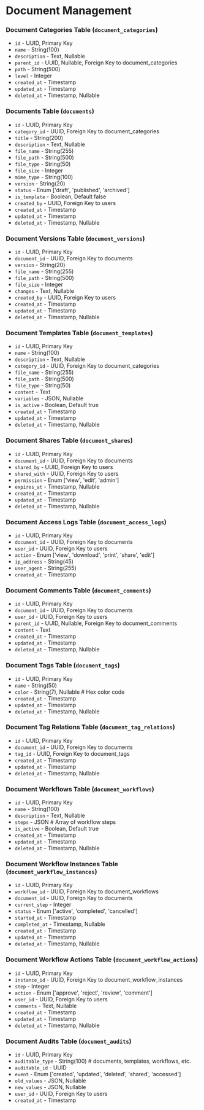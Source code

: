 # Document Management

### Document Categories Table (`document_categories`)

-   `id` - UUID, Primary Key
-   `name` - String(100)
-   `description` - Text, Nullable
-   `parent_id` - UUID, Nullable, Foreign Key to document_categories
-   `path` - String(500)
-   `level` - Integer
-   `created_at` - Timestamp
-   `updated_at` - Timestamp
-   `deleted_at` - Timestamp, Nullable

### Documents Table (`documents`)

-   `id` - UUID, Primary Key
-   `category_id` - UUID, Foreign Key to document_categories
-   `title` - String(200)
-   `description` - Text, Nullable
-   `file_name` - String(255)
-   `file_path` - String(500)
-   `file_type` - String(50)
-   `file_size` - Integer
-   `mime_type` - String(100)
-   `version` - String(20)
-   `status` - Enum ['draft', 'published', 'archived']
-   `is_template` - Boolean, Default false
-   `created_by` - UUID, Foreign Key to users
-   `created_at` - Timestamp
-   `updated_at` - Timestamp
-   `deleted_at` - Timestamp, Nullable

### Document Versions Table (`document_versions`)

-   `id` - UUID, Primary Key
-   `document_id` - UUID, Foreign Key to documents
-   `version` - String(20)
-   `file_name` - String(255)
-   `file_path` - String(500)
-   `file_size` - Integer
-   `changes` - Text, Nullable
-   `created_by` - UUID, Foreign Key to users
-   `created_at` - Timestamp
-   `updated_at` - Timestamp
-   `deleted_at` - Timestamp, Nullable

### Document Templates Table (`document_templates`)

-   `id` - UUID, Primary Key
-   `name` - String(100)
-   `description` - Text, Nullable
-   `category_id` - UUID, Foreign Key to document_categories
-   `file_name` - String(255)
-   `file_path` - String(500)
-   `file_type` - String(50)
-   `content` - Text
-   `variables` - JSON, Nullable
-   `is_active` - Boolean, Default true
-   `created_at` - Timestamp
-   `updated_at` - Timestamp
-   `deleted_at` - Timestamp, Nullable

### Document Shares Table (`document_shares`)

-   `id` - UUID, Primary Key
-   `document_id` - UUID, Foreign Key to documents
-   `shared_by` - UUID, Foreign Key to users
-   `shared_with` - UUID, Foreign Key to users
-   `permission` - Enum ['view', 'edit', 'admin']
-   `expires_at` - Timestamp, Nullable
-   `created_at` - Timestamp
-   `updated_at` - Timestamp
-   `deleted_at` - Timestamp, Nullable

### Document Access Logs Table (`document_access_logs`)

-   `id` - UUID, Primary Key
-   `document_id` - UUID, Foreign Key to documents
-   `user_id` - UUID, Foreign Key to users
-   `action` - Enum ['view', 'download', 'print', 'share', 'edit']
-   `ip_address` - String(45)
-   `user_agent` - String(255)
-   `created_at` - Timestamp

### Document Comments Table (`document_comments`)

-   `id` - UUID, Primary Key
-   `document_id` - UUID, Foreign Key to documents
-   `user_id` - UUID, Foreign Key to users
-   `parent_id` - UUID, Nullable, Foreign Key to document_comments
-   `content` - Text
-   `created_at` - Timestamp
-   `updated_at` - Timestamp
-   `deleted_at` - Timestamp, Nullable

### Document Tags Table (`document_tags`)

-   `id` - UUID, Primary Key
-   `name` - String(50)
-   `color` - String(7), Nullable # Hex color code
-   `created_at` - Timestamp
-   `updated_at` - Timestamp
-   `deleted_at` - Timestamp, Nullable

### Document Tag Relations Table (`document_tag_relations`)

-   `id` - UUID, Primary Key
-   `document_id` - UUID, Foreign Key to documents
-   `tag_id` - UUID, Foreign Key to document_tags
-   `created_at` - Timestamp
-   `updated_at` - Timestamp
-   `deleted_at` - Timestamp, Nullable

### Document Workflows Table (`document_workflows`)

-   `id` - UUID, Primary Key
-   `name` - String(100)
-   `description` - Text, Nullable
-   `steps` - JSON # Array of workflow steps
-   `is_active` - Boolean, Default true
-   `created_at` - Timestamp
-   `updated_at` - Timestamp
-   `deleted_at` - Timestamp, Nullable

### Document Workflow Instances Table (`document_workflow_instances`)

-   `id` - UUID, Primary Key
-   `workflow_id` - UUID, Foreign Key to document_workflows
-   `document_id` - UUID, Foreign Key to documents
-   `current_step` - Integer
-   `status` - Enum ['active', 'completed', 'cancelled']
-   `started_at` - Timestamp
-   `completed_at` - Timestamp, Nullable
-   `created_at` - Timestamp
-   `updated_at` - Timestamp
-   `deleted_at` - Timestamp, Nullable

### Document Workflow Actions Table (`document_workflow_actions`)

-   `id` - UUID, Primary Key
-   `instance_id` - UUID, Foreign Key to document_workflow_instances
-   `step` - Integer
-   `action` - Enum ['approve', 'reject', 'review', 'comment']
-   `user_id` - UUID, Foreign Key to users
-   `comments` - Text, Nullable
-   `created_at` - Timestamp
-   `updated_at` - Timestamp
-   `deleted_at` - Timestamp, Nullable

### Document Audits Table (`document_audits`)

-   `id` - UUID, Primary Key
-   `auditable_type` - String(100) # documents, templates, workflows, etc.
-   `auditable_id` - UUID
-   `event` - Enum ['created', 'updated', 'deleted', 'shared', 'accessed']
-   `old_values` - JSON, Nullable
-   `new_values` - JSON, Nullable
-   `user_id` - UUID, Foreign Key to users
-   `created_at` - Timestamp
